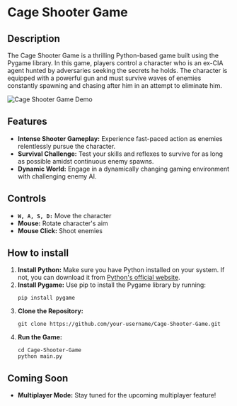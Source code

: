 # Cage Shooter Game

## Description
The Cage Shooter Game is a thrilling Python-based game built using the Pygame library. In this game, players control a character who is an ex-CIA agent hunted by adversaries seeking the secrets he holds. The character is equipped with a powerful gun and must survive waves of enemies constantly spawning and chasing after him in an attempt to eliminate him.

![Cage Shooter Game Demo](link-to-demo-gif-or-screenshot)

## Features
- **Intense Shooter Gameplay:** Experience fast-paced action as enemies relentlessly pursue the character.
- **Survival Challenge:** Test your skills and reflexes to survive for as long as possible amidst continuous enemy spawns.
- **Dynamic World:** Engage in a dynamically changing gaming environment with challenging enemy AI.

## Controls
- **`W, A, S, D:`** Move the character
- **Mouse:** Rotate character's aim
- **Mouse Click:** Shoot enemies

## How to install
1. **Install Python:** Make sure you have Python installed on your system. If not, you can download it from [Python's official website](https://www.python.org/).
2. **Install Pygame:** Use pip to install the Pygame library by running:
    ```
    pip install pygame
    ```
3. **Clone the Repository:** 
    ```
    git clone https://github.com/your-username/Cage-Shooter-Game.git
    ```
4. **Run the Game:**
    ```
    cd Cage-Shooter-Game
    python main.py
    ```

## Coming Soon
- **Multiplayer Mode:** Stay tuned for the upcoming multiplayer feature!

